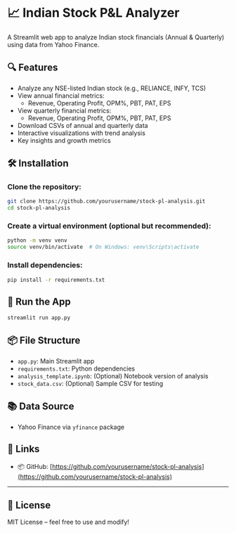 # 📈 Indian Stock P&L Analyzer

A Streamlit web app to analyze Indian stock financials (Annual & Quarterly) using data from Yahoo Finance.

## 🔍 Features

- Analyze any NSE-listed Indian stock (e.g., RELIANCE, INFY, TCS)
- View annual financial metrics:
  - Revenue, Operating Profit, OPM%, PBT, PAT, EPS
- View quarterly financial metrics:
  - Revenue, Operating Profit, OPM%, PBT, PAT, EPS
- Download CSVs of annual and quarterly data
- Interactive visualizations with trend analysis
- Key insights and growth metrics

## 🛠️ Installation

### Clone the repository:

```bash
git clone https://github.com/yourusername/stock-pl-analysis.git
cd stock-pl-analysis
```

### Create a virtual environment (optional but recommended):

```bash
python -m venv venv
source venv/bin/activate  # On Windows: venv\Scripts\activate
```

### Install dependencies:

```bash
pip install -r requirements.txt
```

## 🚀 Run the App

```bash
streamlit run app.py
```

## 📦 File Structure

- `app.py`: Main Streamlit app
- `requirements.txt`: Python dependencies
- `analysis_template.ipynb`: (Optional) Notebook version of analysis
- `stock_data.csv`: (Optional) Sample CSV for testing

## 📚 Data Source

- Yahoo Finance via `yfinance` package

## 🔗 Links

- 📦 GitHub: [https://github.com/yourusername/stock-pl-analysis](https://github.com/yourusername/stock-pl-analysis)

---

## 📜 License

MIT License – feel free to use and modify!
